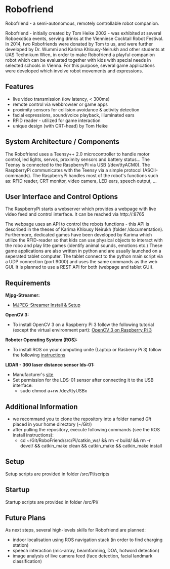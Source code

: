 # Robofriend

Robofriend - a semi-autonomous, remotely controllable robot companion.

Robofriend - initially created by Tom Heike 2002 - was exhibited at several Roboexotica events, serving drinks at the Vienniese Cocktail Robot Festival.
In 2014, two Robofriends were donated by Tom to us, and were further developed by Dr. Wummi and Karima Khlousy-Neirukh and other students at UAS Technikum Wien, in order to make Robofriend a playful companion robot which can be evaluated together with kids with special needs in selected schools in Vienna.
For this purpose, several game applications were developed which involve robot movements and expressions.


## Features
* live video transmission (low latency, < 300ms)
* remote control via webbrowser or game apps
* proximity sensors for collision avoidance & activity detection
* facial expressions, sound/voice playback, illuminated ears
* RFID reader - utilized for game interaction
* unique design (with CRT-head) by Tom Heike

## System Architecture / Components

The Robofriend uses a Teensy++ 2.0 microcontroller to handle motor control, led lights, servos, proximity sensors and battery status...
The Teensy is connected to the RaspberryPi via USB (/dev/ttyACM0). The RaspberryPi communicates with the Teensy via a simple protocol (ASCII-commands).
The RaspberryPi handles most of the robot's functions such as: RFID reader, CRT monitor, video camera, LED ears, speech output, ...

## User Interface and Control Options

The RaspberryPi starts a webserver which provides a webpage with live video feed and control interface.
It can be reached via http://<ip-adress-of-raspberry>:8765

The webpage uses an API to control the robots functions - this API is described in the theses of Karima Khlousy Neirukh (folder /documentation).
Furthermore, dedicated games have been developed by Karima which utilize the RFID-reader so that kids can use physical objects to interact with the robo and play litte games (identify animal sounds, emotions etc.)
These game applications are also written in python and are usually launched on a seperated tablet computer. The tablet connect to the python main script via a UDP connection (port 9000) and uses the same commands as the web GUI. It is planned to use a REST API for both (webpage and tablet GUI).

## Requirements

**Mjpg-Streamer:**
*  [MJPEG-Streamer Install & Setup](https://github.com/cncjs/cncjs/wiki/Setup-Guide:-Raspberry-Pi-%7C-MJPEG-Streamer-Install-&-Setup-&-FFMpeg-Recording)

**OpenCV 3:**
* To install OpenCV 3 on a Raspberry Pi 3 follow the following tutorial (except the virtual environment part):
[OpenCV 3 on Raspberry Pi 3](https://www.pyimagesearch.com/2017/09/04/raspbian-stretch-install-opencv-3-python-on-your-raspberry-pi/)

**Roboter Operating System (ROS):**
* To install ROS on your computing unite (Laptop or Rasberry Pi 3) follow the following [instructions](https://github.com/ProjectKitchen/RoboFriend/tree/ros-node-devel/src/Pi/scripts)

**LIDAR - 360 laser distance sensor lds-01:**
* Manufacturer's [site](http://www.robotis.us/360-laser-distance-sensor-lds-01-lidar/)
* Set permission for the LDS-01 sensor after connecting it to the USB interface:
   * sudo chmod a+rw /dev/ttyUSBx

## Additional Information

* we recommand you to clone the repository into a folder named *Git* placed in your home directory (~/Git/)
* after pulling the repository, execute following commands (see the ROS install instructions):
   * cd ~/Git/RoboFriend/src/Pi/catkin_ws/ && rm -r build/ && rm -r devel/ && catkin_make clean && catkin_make && catkin_make install
        
## Setup

Setup scripts are provided in folder /src/Pi/scripts

## Startup

Startup scripts are provided in folder /src/Pi/

## Future Plans

As next steps, several high-levels skills for Robofriend are planned:
* indoor localisation using ROS navigation stack (in order to find charging station)
* speech interaction (mic-array, beamforming, DOA, hotword detection)
* image analysis of live camera feed (face detection, facial landmark classification)
